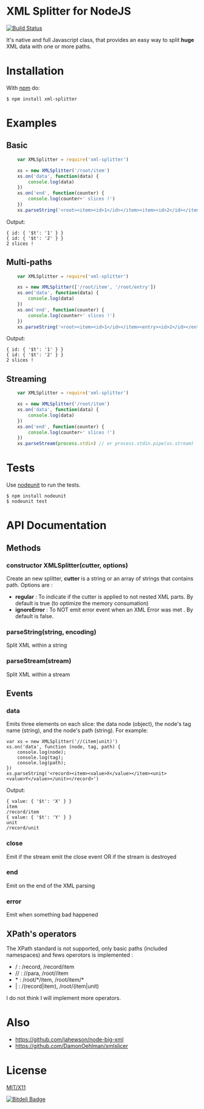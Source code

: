 # XML Splitter for NodeJS

[![Build Status](https://secure.travis-ci.org/touv/node-xml-splitter.png?branch=master)](http://travis-ci.org/touv/node-xml-splitter)

It's native and full Javascript class, that provides an easy way to split **huge** XML data with one or more paths.

# Installation

With [npm](http://npmjs.org) do:

    $ npm install xml-splitter


# Examples

## Basic
```javascript
	var XMLSplitter = require('xml-splitter')

	xs = new XMLSplitter('/root/item')
	xs.on('data', function(data) {
        console.log(data)
    })
    xs.on('end', function(counter) {
        console.log(counter+' slices !')
    })
    xs.parseString('<root><item><id>1</id></item><item><id>2</id></item></root>')
```
Output:
	
    { id: { '$t': '1' } }
    { id: { '$t': '2' } }
    2 slices !

## Multi-paths
```javascript
	var XMLSplitter = require('xml-splitter')

	xs = new XMLSplitter(['/root/item', '/root/entry'])
	xs.on('data', function(data) {
        console.log(data)
    })
    xs.on('end', function(counter) {
        console.log(counter+' slices !')
    })
    xs.parseString('<root><item><id>1</id></item><entry><id>2</id></entry></root>')
```
Output:
	
    { id: { '$t': '1' } }
    { id: { '$t': '2' } }
    2 slices !

	
## Streaming
```javascript
    var XMLSplitter = require('xml-splitter')

	xs = new XMLSplitter('/root/item')
	xs.on('data', function(data) {
        console.log(data)
    })
    xs.on('end', function(counter) {
        console.log(counter+' slices !')
    })
    xs.parseStream(process.stdin) // or process.stdin.pipe(xs.stream)
```

# Tests

Use [nodeunit](https://github.com/caolan/nodeunit) to run the tests.

    $ npm install nodeunit
    $ nodeunit test

# API Documentation

## Methods

### constructor XMLSplitter(cutter, options)
Create an new splitter, **cutter** is a string or an array of strings that contains path.
Options are :

* **regular** : To indicate if the cutter is applied to not nested XML parts. By default is true (to optimize the memory consumation)
* **ignoreError** : To NOT emit error event when an XML Error was met . By default is false.

### parseString(string, encoding)
Split XML within a string

### parseStream(stream)
Split XML within a stream


## Events

### data
Emits three elements on each slice: the data node (object), the node's tag name (string), and the node's path (string). For example:

````
var xs = new XMLSplitter('//(item|unit)')
xs.on('data', function (node, tag, path) {
    console.log(node);
    console.log(tag);
    console.log(path);
})
xs.parseString('<record><item><value>X</value></item><unit><value>Y</value></unit></record>')
````
Output:

````
{ value: { '$t': 'X' } }
item
/record/item
{ value: { '$t': 'Y' } }
unit
/record/unit
````

### close
Emit if the stream emit the close event OR if the stream is destroyed

### end
Emit on the end of the XML parsing

### error
Emit when something bad happened


## XPath's operators

The XPath standard is not supported, only basic paths (included namespaces) and fews operotors is implemented :

* / : /record, /record/item
* // : //para, /root//item
* \* : /root/\*/item, /root/item/\*
* | : /(record|item), /root/(item|unit)

I do not think I will implement more operators.

# Also

* https://github.com/jahewson/node-big-xml
* https://github.com/DamonOehlman/xmlslicer

# License

[MIT/X11](./LICENSE)


[![Bitdeli Badge](https://d2weczhvl823v0.cloudfront.net/touv/node-xml-splitter/trend.png)](https://bitdeli.com/free "Bitdeli Badge")

